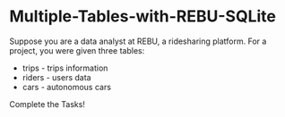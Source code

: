 # Multiple-Tables-with-REBU-SQLite


Suppose you are a data analyst at REBU, a ridesharing platform. For a project, you were given three tables:

* trips - trips information
* riders - users data
* cars - autonomous cars

Complete the Tasks!
